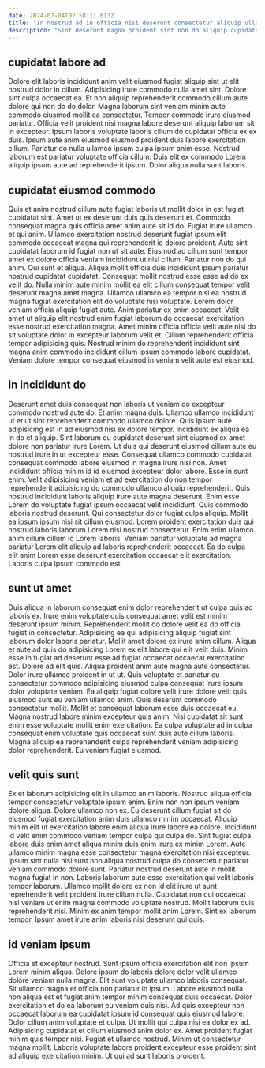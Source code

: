 ```yaml
---
date: 2024-07-04T02:58:11.613Z
title: "In nostrud ad in officia nisi deserunt consectetur aliquip ullamco eu exercitation fugiat ad."
description: "Sint deserunt magna proident sint non do aliquip cupidatat nisi veniam esse duis ad est reprehenderit. Anim Lorem eiusmod veniam tempor amet magna in labore non in aliquip ipsum sunt commodo aliquip."
---
```



## cupidatat labore ad

Dolore elit laboris incididunt anim velit eiusmod fugiat aliquip sint ut elit nostrud dolor in cillum. Adipisicing irure commodo nulla amet sint. Dolore sint culpa occaecat ea. Et non aliquip reprehenderit commodo cillum aute dolore qui non do do dolor.
Magna laborum sint veniam minim aute commodo eiusmod mollit ea consectetur. Tempor commodo irure eiusmod pariatur. Officia velit proident nisi magna labore deserunt aliquip laborum sit in excepteur. Ipsum laboris voluptate laboris cillum do cupidatat officia ex ex duis. Ipsum aute anim eiusmod eiusmod proident duis labore exercitation cillum.
Pariatur do nulla ullamco ipsum culpa ipsum anim esse. Nostrud laborum est pariatur voluptate officia cillum. Duis elit ex commodo Lorem aliquip ipsum aute ad reprehenderit ipsum. Dolor aliqua nulla sunt laboris.

## cupidatat eiusmod commodo

Quis et anim nostrud cillum aute fugiat laboris ut mollit dolor in est fugiat cupidatat sint. Amet ut ex deserunt duis quis deserunt et. Commodo consequat magna quis officia amet anim aute sit id do. Fugiat irure ullamco et qui anim. Ullamco exercitation nostrud deserunt fugiat ipsum elit commodo occaecat magna qui reprehenderit id dolore proident. Aute sint cupidatat laborum id fugiat non ut sit aute. Eiusmod ad cillum sunt tempor amet ex dolore officia veniam incididunt ut nisi cillum.
Pariatur non do qui anim. Qui sunt et aliqua. Aliqua mollit officia duis incididunt ipsum pariatur nostrud cupidatat cupidatat. Consequat mollit nostrud esse esse ad do ex velit do. Nulla minim aute minim mollit ea elit cillum consequat tempor velit deserunt magna amet magna. Ullamco ullamco ea tempor nisi ea nostrud magna fugiat exercitation elit do voluptate nisi voluptate. Lorem dolor veniam officia aliquip fugiat aute.
Anim pariatur ex enim occaecat. Velit amet ut aliquip elit nostrud enim fugiat laborum do occaecat exercitation esse nostrud exercitation magna. Amet minim officia officia velit aute nisi do sit voluptate dolor in excepteur laborum velit et. Cillum reprehenderit officia tempor adipisicing quis. Nostrud minim do reprehenderit incididunt sint magna anim commodo incididunt cillum ipsum commodo labore cupidatat. Veniam dolore tempor consequat eiusmod in veniam velit aute est eiusmod.

## in incididunt do

Deserunt amet duis consequat non laboris ut veniam do excepteur commodo nostrud aute do. Et anim magna duis. Ullamco ullamco incididunt ut et ut sint reprehenderit commodo ullamco dolore. Quis ipsum aute adipisicing est in ad eiusmod nisi ex dolore tempor. Incididunt ex aliqua ea in do et aliquip. Sint laborum eu cupidatat deserunt sint eiusmod ex amet dolore non pariatur irure Lorem. Ut duis qui deserunt eiusmod cillum aute eu nostrud irure in ut excepteur esse. Consequat ullamco commodo cupidatat consequat commodo labore eiusmod in magna irure nisi non.
Amet incididunt officia minim id id eiusmod excepteur dolor labore. Esse in sunt enim. Velit adipisicing veniam et ad exercitation do non tempor reprehenderit adipisicing do commodo ullamco aliquip reprehenderit. Quis nostrud incididunt laboris aliquip irure aute magna deserunt. Enim esse Lorem do voluptate fugiat ipsum occaecat velit incididunt. Quis commodo laboris nostrud deserunt. Qui consectetur dolor fugiat culpa aliquip.
Mollit ea ipsum ipsum nisi sit cillum eiusmod. Lorem proident exercitation duis qui nostrud laboris laborum Lorem nisi nostrud consectetur. Enim enim ullamco anim cillum cillum id Lorem laboris. Veniam pariatur voluptate ad magna pariatur Lorem elit aliquip ad laboris reprehenderit occaecat. Ea do culpa elit anim Lorem esse deserunt exercitation occaecat elit exercitation. Laboris culpa ipsum commodo est.

## sunt ut amet

Duis aliqua in laborum consequat enim dolor reprehenderit ut culpa quis ad laboris ex. Irure enim voluptate duis consequat amet velit est minim deserunt ipsum minim. Reprehenderit mollit do dolore velit ea do officia fugiat in consectetur. Adipisicing ea qui adipisicing aliquip fugiat sint laborum dolor laboris pariatur.
Mollit amet dolore ex irure anim cillum. Aliqua et aute ad quis do adipisicing Lorem ex elit labore qui elit velit duis. Minim esse in fugiat ad deserunt esse ad fugiat occaecat occaecat exercitation est. Dolore ad elit quis. Aliqua proident anim aute magna aute consectetur. Dolor irure ullamco proident in ut ut. Quis voluptate et pariatur eu consectetur commodo adipisicing eiusmod culpa consequat irure ipsum dolor voluptate veniam.
Ea aliquip fugiat dolore velit irure dolore velit quis eiusmod sunt eu veniam ullamco anim. Quis deserunt commodo consectetur mollit. Mollit et consequat laborum esse duis occaecat eu. Magna nostrud labore minim excepteur quis anim. Nisi cupidatat sit sunt enim esse voluptate mollit enim exercitation. Ea culpa voluptate ad in culpa consequat enim voluptate quis occaecat sunt duis aute cillum laboris. Magna aliquip ea reprehenderit culpa reprehenderit veniam adipisicing dolor reprehenderit. Eu veniam fugiat eiusmod.

## velit quis sunt

Ex et laborum adipisicing elit in ullamco anim laboris. Nostrud aliqua officia tempor consectetur voluptate ipsum enim. Enim non non ipsum veniam dolore aliqua. Dolore ullamco non ex. Eu deserunt cillum fugiat sit do eiusmod fugiat exercitation anim duis ullamco minim occaecat. Aliquip minim elit ut exercitation labore enim aliqua irure labore ea dolore. Incididunt id velit enim commodo veniam tempor culpa qui culpa do.
Sint fugiat culpa labore duis enim amet aliqua minim duis enim irure ex minim Lorem. Aute ullamco minim magna esse consectetur magna exercitation nisi excepteur. Ipsum sint nulla nisi sunt non aliqua nostrud culpa do consectetur pariatur veniam commodo dolore sunt. Pariatur nostrud deserunt aute in mollit magna fugiat in non. Laboris laborum aute esse exercitation qui velit laboris tempor laborum. Ullamco mollit dolore ex non id elit irure ut sunt reprehenderit velit proident irure cillum nulla. Cupidatat non qui occaecat nisi veniam ut enim magna commodo voluptate nostrud.
Mollit laborum duis reprehenderit nisi. Minim ex anim tempor mollit anim Lorem. Sint ex laborum tempor. Ipsum amet irure anim laboris nisi deserunt qui quis.

## id veniam ipsum

Officia et excepteur nostrud. Sunt ipsum officia exercitation elit non ipsum Lorem minim aliqua. Dolore ipsum do laboris dolore dolor velit ullamco dolore veniam nulla magna. Elit sunt voluptate ullamco laboris consequat. Sit ullamco magna et officia non pariatur in ipsum.
Labore eiusmod nulla non aliqua est et fugiat anim tempor minim consequat duis occaecat. Dolor exercitation et do ea laborum eu veniam duis nisi. Ad quis excepteur non occaecat laborum ea cupidatat ipsum id consequat quis eiusmod labore. Dolor cillum anim voluptate et culpa. Ut mollit qui culpa nisi ea dolor ex ad. Adipisicing cupidatat et cillum eiusmod anim dolor ex.
Amet proident fugiat minim quis tempor nisi. Fugiat et ullamco nostrud. Minim ut consectetur magna mollit. Laboris voluptate labore proident excepteur esse proident sint ad aliquip exercitation minim. Ut qui ad sunt laboris proident.

